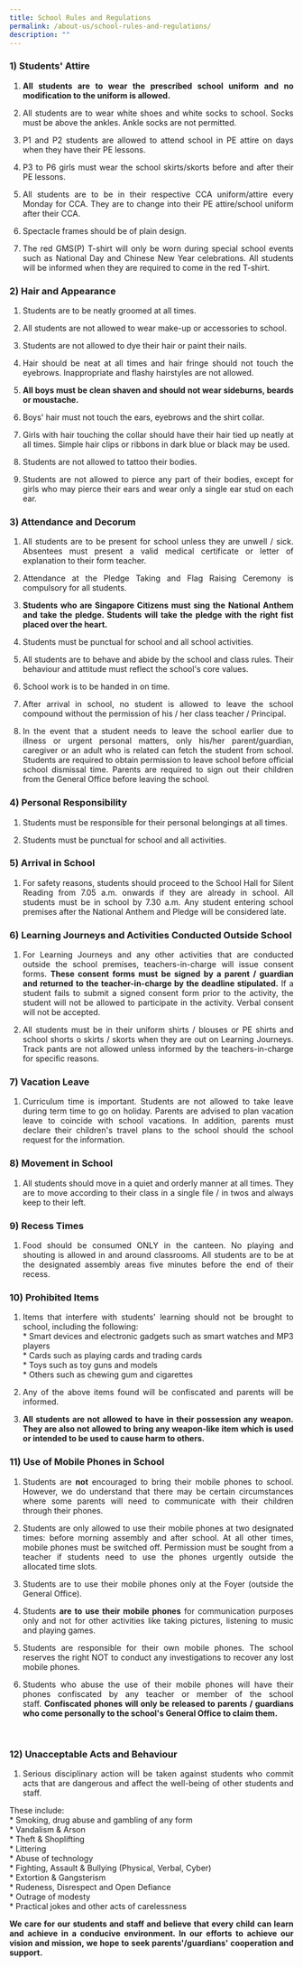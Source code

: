 ```yaml
---
title: School Rules and Regulations
permalink: /about-us/school-rules-and-regulations/
description: ""
---
```

### 1) Students' Attire

1. <p style="text-align: justify;"><b>All students are to wear the prescribed school uniform and no modification to the uniform is allowed.</b>  <br>
      
    
2. </p><p style="text-align: justify;">All students are to wear white shoes and white socks to school. Socks must be above the ankles. Ankle socks are not permitted.  <br>
      
    
3. </p><p style="text-align: justify;">P1 and P2 students are allowed to attend school in PE attire on days when they have their PE lessons.  <br>
      
    
4. </p><p style="text-align: justify;">P3 to P6 girls must wear the school skirts/skorts before and after their PE lessons.  <br>
      
    
5. </p><p style="text-align: justify;">All students are to be in their respective CCA uniform/attire every Monday for CCA. They are to change into their PE attire/school uniform after their CCA.  <br>
      
    
6. </p><p style="text-align: justify;">Spectacle frames should be of plain design.  <br>
      
    
7. </p><p style="text-align: justify;">The red GMS(P) T-shirt will only be worn during special school events such as National Day and Chinese New Year celebrations. All students will be informed when they are required to come in the red T-shirt.</p>

### 2) Hair and Appearance


1. <p style="text-align: justify;">Students are to be neatly groomed at all times.  <br>
    
2.  </p><p style="text-align: justify;">All students are not allowed to wear make-up or accessories to school.  <br>
      
    
3. </p><p style="text-align: justify;">Students are not allowed to dye their hair or paint their nails.  <br>
      
    
4. </p><p style="text-align: justify;">Hair should be neat at all times and hair fringe should not touch the eyebrows. Inappropriate and flashy hairstyles are not allowed.  <br>
      
    
5. </p><p style="text-align: justify;"><b>All boys must be clean shaven and should not wear sideburns, beards or moustache.</b> <br>
      
    
6.  </p><p style="text-align: justify;"> Boys' hair must not touch the ears, eyebrows and the shirt collar.  <br>
      
    
7. </p><p style="text-align: justify;">Girls with hair touching the collar should have their hair tied up neatly at all times. Simple hair clips or ribbons in dark blue or black may be used.  <br>
      
    
8. </p><p style="text-align: justify;">Students are not allowed to tattoo their bodies.  <br>
      
    
9. </p><p style="text-align: justify;">Students are not allowed to pierce any part of their bodies, except for girls who may pierce their ears and wear only&nbsp;a single ear stud on each ear.<br></p>
      
### 3) Attendance and Decorum

1. <p style="text-align: justify;">All students are to be present for school unless they are unwell / sick. Absentees must present a valid medical certificate or letter of explanation to their form teacher.<br>

    
2. </p><p style="text-align: justify;">Attendance at the Pledge Taking and Flag Raising Ceremony is compulsory for all students.  <br>
    
3. </p><p style="text-align: justify;"><b>Students who are Singapore Citizens must sing the National Anthem and take the pledge. Students will take the pledge with the right fist placed over the heart.</b>  <br>
    
4. </p><p style="text-align: justify;">Students must be punctual for school and all school activities.  <br>
    
5. </p><p style="text-align: justify;">All students are to behave and abide by the school and class rules. Their behaviour and attitude must reflect the school's core values. <br>
    
6. </p><p style="text-align: justify;">School work is to be handed in on time.  <br>
    
7. </p><p style="text-align: justify;">After arrival in school, no student is allowed to leave the school compound without the permission of his / her class teacher / Principal.  <br>    
    
8. </p><p style="text-align: justify;">In the event that a student needs to leave the school earlier due to illness or urgent personal matters, only his/her parent/guardian, caregiver or an adult who is related can fetch the student from school. Students are required to obtain permission to leave school before official school dismissal time. Parents are required to sign out their children from the General Office before leaving the school.<br></p>
      

### 4) Personal Responsibility

1. <p style="text-align: justify;">Students must be responsible for their personal belongings at all times. <br>
    
2. </p><p style="text-align: justify;">Students must be punctual for school and all activities.<br></p>
      

### 5) Arrival in School

1. <p style="text-align: justify;">For safety reasons, students should proceed to the School Hall for Silent Reading from 7.05 a.m. onwards if they are already in school. All students must be in school by 7.30 a.m. Any student entering school premises after the National Anthem and Pledge will be considered late.<br></p>
      

### 6) Learning Journeys and Activities Conducted Outside School

1. <p style="text-align: justify;">For Learning Journeys and any other activities that are conducted outside the school premises, teachers-in-charge will issue consent forms.&nbsp;<b>These consent forms must be signed by a parent / guardian and returned to the teacher-in-charge by the deadline stipulated.</b>&nbsp;If a student fails to submit a signed consent form prior to the activity, the student will not be allowed to participate in the activity. Verbal consent will not be accepted.  <br>
      
    
2. </p><p style="text-align: justify;">All students must be in their uniform shirts / blouses or PE shirts and school shorts o skirts / skorts when they are out on Learning Journeys. Track pants are not allowed unless informed by the teachers-in-charge for specific reasons.  <br></p>
      

### 7) Vacation Leave

1. <p style="text-align: justify;">Curriculum time is important. Students are not allowed to take leave during term time to go on holiday. Parents are advised to plan vacation leave to coincide with school vacations. In addition, parents must declare their children's travel plans to the school should the school request for the information.<br></p>
      

### 8) Movement in School

1. <p style="text-align: justify;">All students should move in a quiet and orderly manner at all times. They are to move according to their class in&nbsp;a single file / in twos and always keep to their left.<br></p>
      
    

### 9) Recess Times

1. <p style="text-align: justify;">Food should be consumed ONLY in the canteen. No playing and shouting is allowed in and around classrooms. All students are to be at the designated assembly areas five minutes before the end of their recess.<br></p>


### 10) Prohibited Items

1. <p style="text-align: justify;">Items that interfere with students' learning should not be brought to school, including the following:<br>  
    * Smart devices and electronic gadgets such as smart watches and MP3 players<br>
    * Cards such as playing cards and trading cards<br>  
    * Toys such as toy guns and models<br>  
    * Others such as chewing gum and cigarettes<br>
      
    
2. </p><p style="text-align: justify;">Any of the above items found will be confiscated and parents will be informed.<br>
      
    
3. </p><p style="text-align: justify;"><b>All students are not allowed to have in their possession any weapon. They are also not allowed to bring any weapon-like item which is used or intended to be used to cause harm to others.</b><br></p>
      


### 11) Use of Mobile Phones in School

1. <p style="text-align: justify;">Students are&nbsp;<b>not</b>&nbsp;encouraged to bring their mobile phones to school. However, we do understand that there may be certain circumstances where some parents will need to communicate with their children through their phones.  <br>

    
2. </p><p style="text-align: justify;">Students are only allowed to use their mobile phones at two designated times: before morning assembly and after school. At all other times, mobile phones must be switched off. Permission must be sought from a teacher if students need to use the phones urgently outside the allocated time slots.&nbsp;  <br>

    
3. </p><p style="text-align: justify;">Students are to use their mobile phones only at the Foyer (outside the General Office).<br>
          
    
4. </p><p style="text-align: justify;">Students&nbsp;<b>are to use their mobile phones</b>&nbsp;for communication purposes only and not for other activities like taking pictures, listening to music and playing games.<br>
      
    
5. </p><p style="text-align: justify;">Students are responsible for their own mobile phones. The school reserves the right NOT to conduct any investigations to recover any lost mobile phones.<br>
      
    
6. </p><p style="text-align: justify;">Students who abuse the use of their mobile phones will have their phones confiscated by any teacher or member of the school staff.&nbsp;<b>Confiscated phones will only be released to parents / guardians who come personally to the school's General Office to claim them.</b></p><br>

### 12) Unacceptable Acts and Behaviour

1. <p style="text-align: justify;">Serious disciplinary action will be taken against students who commit acts that are dangerous and affect the well-being of other students and staff.<br>
</p><p style="text-align: justify;">These include:<br>
 * Smoking, drug abuse and gambling of any form  <br>
  * Vandalism &amp; Arson&nbsp;<br>  
  * Theft &amp; Shoplifting  <br>
  * Littering  <br>
  * Abuse of technology<br>  
  * Fighting, Assault &amp; Bullying (Physical, Verbal, Cyber)  <br>
  * Extortion &amp; Gangsterism  <br>
  * Rudeness, Disrespect and Open Defiance  <br>
  * Outrage of modesty  <br>
  * Practical jokes and other acts of carelessness  <br>
</p><p style="text-align: justify;"><b>We care for our students and staff and believe that every child can learn and achieve in a conducive environment. In our efforts to achieve our vision and mission, we hope to seek parents'/guardians' cooperation and support.</b></p>